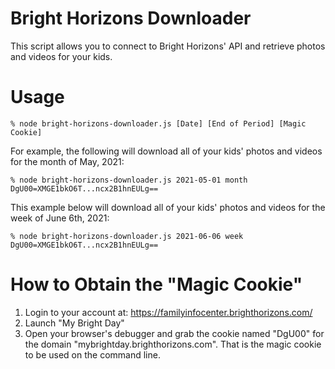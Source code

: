 # Bright Horizons Downloader
This script allows you to connect to Bright Horizons' API and retrieve photos and videos for your kids.

# Usage
`% node bright-horizons-downloader.js [Date] [End of Period] [Magic Cookie]`

For example, the following will download all of your kids' photos and videos for the month of May, 2021:

`% node bright-horizons-downloader.js 2021-05-01 month DgU00=XMGE1bkO6T...ncx2B1hnEULg==`

This example below will download all of your kids' photos and videos for the week of June 6th, 2021:

`% node bright-horizons-downloader.js 2021-06-06 week DgU00=XMGE1bkO6T...ncx2B1hnEULg==`

# How to Obtain the "Magic Cookie"
1. Login to your account at: https://familyinfocenter.brighthorizons.com/
1. Launch "My Bright Day"
1. Open your browser's debugger and grab the cookie named "DgU00" for the domain "mybrightday.brighthorizons.com". That is the magic cookie to be used on the command line.
